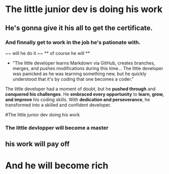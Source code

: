 # The little junior dev is doing his work
## He's gonna give it his all to get the certificate.
### And finnally get to work in the job he's pationate with.
~~ will he do it ~~ ** of course he will **
* "The little developer learns Markdown via GitHub, creates branches, merges, and pushes modifications during this time...
The little developer was panicked as he was learning something new, but he quickly understood that
it's by coding that one becomes a coder."

The little developer had a moment of doubt, but he **pushed through** and 
**conquered his challenges**.
He **embraced every opportunity** to **learn, grow, and improve** his 
coding skills.
With **dedication and perseverance**, he transformed into a skilled and 
confident developer.

#The little junior dev doing his work

### The little devlopper will become a master
## his work will pay off
# And he will become rich

